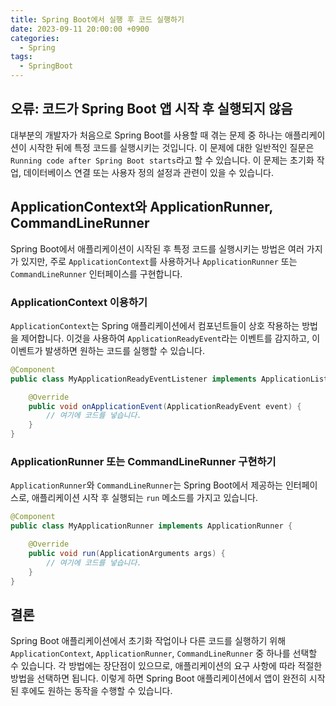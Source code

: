 ```yaml
---
title: Spring Boot에서 실행 후 코드 실행하기
date: 2023-09-11 20:00:00 +0900
categories:
  - Spring
tags:
  - SpringBoot
---
```

## 오류: 코드가 Spring Boot 앱 시작 후 실행되지 않음

대부분의 개발자가 처음으로 Spring Boot를 사용할 때 겪는 문제 중 하나는 애플리케이션이 시작한 뒤에 특정 코드를 실행시키는 것입니다. 이 문제에 대한 일반적인 질문은 `Running code after Spring Boot starts`라고 할 수 있습니다. 이 문제는 초기화 작업, 데이터베이스 연결 또는 사용자 정의 설정과 관련이 있을 수 있습니다.

## ApplicationContext와 ApplicationRunner, CommandLineRunner

Spring Boot에서 애플리케이션이 시작된 후 특정 코드를 실행시키는 방법은 여러 가지가 있지만, 주로 `ApplicationContext`를 사용하거나 `ApplicationRunner` 또는 `CommandLineRunner` 인터페이스를 구현합니다. 

### ApplicationContext 이용하기

`ApplicationContext`는 Spring 애플리케이션에서 컴포넌트들이 상호 작용하는 방법을 제어합니다. 이것을 사용하여 `ApplicationReadyEvent`라는 이벤트를 감지하고, 이 이벤트가 발생하면 원하는 코드를 실행할 수 있습니다.

```java
@Component
public class MyApplicationReadyEventListener implements ApplicationListener<ApplicationReadyEvent> {

    @Override
    public void onApplicationEvent(ApplicationReadyEvent event) {
        // 여기에 코드를 넣습니다.
    }
}
```

### ApplicationRunner 또는 CommandLineRunner 구현하기

`ApplicationRunner`와 `CommandLineRunner`는 Spring Boot에서 제공하는 인터페이스로, 애플리케이션 시작 후 실행되는 `run` 메소드를 가지고 있습니다.

```java
@Component
public class MyApplicationRunner implements ApplicationRunner {

    @Override
    public void run(ApplicationArguments args) {
        // 여기에 코드를 넣습니다.
    }
}
```

## 결론

Spring Boot 애플리케이션에서 초기화 작업이나 다른 코드를 실행하기 위해 `ApplicationContext`, `ApplicationRunner`, `CommandLineRunner` 중 하나를 선택할 수 있습니다. 각 방법에는 장단점이 있으므로, 애플리케이션의 요구 사항에 따라 적절한 방법을 선택하면 됩니다. 이렇게 하면 Spring Boot 애플리케이션에서 앱이 완전히 시작된 후에도 원하는 동작을 수행할 수 있습니다.
